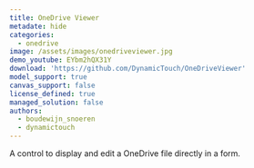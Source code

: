 ```yaml
---
title: OneDrive Viewer
metadate: hide
categories:
  - onedrive
image: /assets/images/onedriveviewer.jpg
demo_youtube: EYbm2hQX31Y
download: 'https://github.com/DynamicTouch/OneDriveViewer'
model_support: true
canvas_support: false
license_defined: true
managed_solution: false
authors:
  - boudewijn_snoeren
  - dynamictouch
---
```

A control to display and edit a OneDrive file directly in a form.
